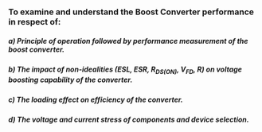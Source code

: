 ### To examine and understand the Boost Converter performance in respect of:

##### a)	Principle of operation followed by performance measurement of the boost converter.

##### b)	The impact of non-idealities (ESL, ESR, R<sub>DS(ON)</sub>, V<sub>FD</sub>, R) on voltage boosting capability of the converter.

##### c)	The loading effect on efficiency of the converter.

##### d)	The voltage and current stress of components and device selection.
